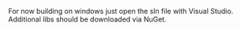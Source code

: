 For now building on windows just open the sln file with Visual Studio. Additional libs should be downloaded via NuGet.
